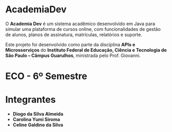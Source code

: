 # AcademiaDev

O **Academia Dev** é um sistema acadêmico desenvolvido em Java para simular uma plataforma de cursos online,
com funcionalidades de gestão de alunos, planos de assinatura, matrículas, relatórios e suporte.  

Este projeto foi desenvolvido como parte da disciplina **APIs e Microsserviços** do **Instituto Federal de Educação, 
Ciência e Tecnologia de São Paulo – Câmpus Guarulhos**, ministrada pelo Prof. Giovanni.  

##
# ECO - 6º Semestre
# Integrantes  

- **Diogo da Silva Almeida**  
- **Carolina Yumi Siroma**
- **Celine Galdino da Silva**


